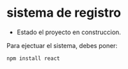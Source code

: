 <h1>sistema de registro</h1>

- Estado el proyecto en construccion. 

Para ejectuar el sistema, debes poner: 

```npm install react```
